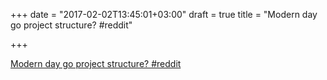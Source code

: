 +++
date = "2017-02-02T13:45:01+03:00"
draft = true
title = "Modern day go project structure?  #reddit"

+++

<p><a href="https://t.co/LKVfPp3ZgP">Modern day go project structure?  #reddit</a></p>
